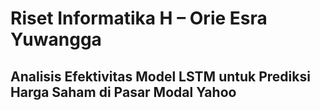 #  Riset Informatika H – Orie Esra Yuwangga  
## Analisis Efektivitas Model LSTM untuk Prediksi Harga Saham di Pasar Modal Yahoo  
